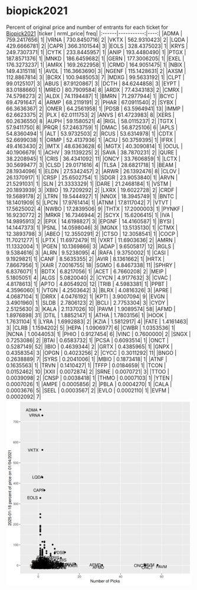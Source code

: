 # biopick2021
Percent of original price and number of entrants for each ticket for [Biopick2021](https://twitter.com/hashtag/Biopick2021)
|ticker |  nrml_price| freq|
|:------|-----------:|----:|
|ADMA   | 759.2417656|    1|
|VRNA   | 730.8450716|    2|
|VKTX   | 562.9310423|    2|
|LQDA   | 429.6666781|    2|
|CAPR   | 366.3101544|    3|
|EOLS   | 328.4375023|    1|
|KRYS   | 249.7307371|    1|
|CYTK   | 233.8445957|    1|
|ANIP   | 193.4480490|    1|
|PTGX   | 187.8571376|    1|
|MNKD   | 186.6459682|    1|
|GERN   | 177.3006205|    1|
|EXEL   | 176.3273237|    1|
|AMRX   | 169.2622958|    1|
|CRMD   | 164.9051475|    1|
|NBIX   | 149.4315118|    1|
|AVDL   | 116.3663690|    3|
|NGENF  | 115.1428631|    2|
|AXSM   | 112.8867814|    3|
|BCRX   | 100.9485053|    7|
|MDXG   |  99.5633192|    1|
|CLPT   |  99.0125107|    3|
|ABUS   |  87.9120867|    3|
|DCTH   |  84.6244858|    3|
|EYPT   |  83.0188660|    1|
|MREO   |  80.7909584|    8|
|ARDX   |  77.4343183|    2|
|CMRX   |  74.5798273|    2|
|ALDX   |  74.1194487|    1|
|BMRN   |  71.2977944|    1|
|BCYC   |  69.4791647|    4|
|ARMP   |  68.2119191|    2|
|PHAR   |  67.0911540|    2|
|SYBX   |  66.3636367|    2|
|OMER   |  64.2561958|    1|
|PDSB   |  63.5964941|   13|
|IMMP   |  62.6623375|    2|
|PLX    |  62.0111753|    2|
|ANVS   |  61.4723983|    8|
|XERS   |  60.2636550|    8|
|AUPH   |  59.1580521|    4|
|RIGL   |  58.0115237|    2|
|TGTX   |  57.9411750|    8|
|PRQR   |  57.2463759|    1|
|DMAC   |  56.8725106|    6|
|APLS   |  54.8360494|    1|
|ALT    |  53.9732503|    2|
|RCUS   |  53.6314978|    1|
|CDTX   |  52.6699038|    1|
|ORMP   |  52.4137936|    1|
|ACIU   |  50.3759395|    1|
|IFRX   |  49.4163430|    2|
|IMTX   |  48.6363628|    6|
|MGTX   |  40.3090814|    1|
|OCUL   |  40.1906679|    1|
|ACHV   |  39.1139225|    2|
|SAVA   |  38.7870231|    2|
|QURE   |  38.2208945|    1|
|CRIS   |  36.4341092|   11|
|ONCY   |  33.7606859|    1|
|LCTX   |  30.5699477|    3|
|CLSD   |  29.0171616|    4|
|TLSA   |  28.6821718|    1|
|BEAM   |  28.1934096|    1|
|ELDN   |  27.5342457|    2|
|ARWR   |  26.1392476|    8|
|CLOV   |  26.1370917|    1|
|CRSP   |  25.6502754|    1|
|SDGR   |  23.9053840|    1|
|ARVN   |  21.5291031|    1|
|SLN    |  21.3333329|    1|
|DARE   |  21.2468184|    1|
|VSTM   |  20.1893939|    3|
|XBIO   |  19.7209292|    2|
|LXRX   |  19.6022728|    2|
|CRDF   |  19.5689178|    2|
|LTRN   |  19.5444927|    1|
|NNOX   |  18.3945749|    1|
|BNTC   |  18.1401909|    5|
|LPCN   |  17.9761414|    1|
|ATNM   |  17.8117042|    7|
|VTVT   |  17.5625002|    4|
|NWBO   |  17.2839506|    9|
|THTX   |  17.2000003|    1|
|PYNKF  |  16.9230772|    2|
|MRKR   |  16.7346944|    2|
|SCYX   |  15.6206415|    1|
|IVA    |  14.9895913|    2|
|EPIX   |  14.6198827|    3|
|EPGNF  |  14.4160587|    1|
|BYSI   |  14.1447373|    1|
|PSNL   |  14.0598046|    3|
|MGNX   |  13.5135130|    1|
|CTMX   |  12.3893798|    3|
|ABEO   |  12.3550291|    2|
|CTSO   |  12.3058541|    1|
|COCP   |  11.7021277|    1|
|LPTX   |  11.6972479|   11|
|VXRT   |  11.6903636|    2|
|AMRN   |  11.1332004|    1|
|PGEN   |  10.1369866|    3|
|ADAP   |   9.6505817|   12|
|RGLS   |   9.5384616|    3|
|ALRN   |   9.5238095|    4|
|RAFA   |   9.3750002|    1|
|CASI   |   9.1929821|    1|
|CANF   |   8.5635355|    2|
|AVIR   |   8.1361662|    1|
|HRTX   |   7.8667956|    1|
|XAIR   |   7.0016755|   18|
|SGMO   |   6.8467338|   11|
|SPHRY  |   6.8376071|    1|
|BDTX   |   6.8217056|    1|
|ACET   |   6.7660208|    2|
|MEIP   |   5.1805051|    4|
|ALGS   |   5.0820040|    2|
|CYCN   |   4.9177632|    3|
|CVAC   |   4.8178613|    1|
|APTO   |   4.8054920|   12|
|TRIB   |   4.5983381|    1|
|PPBT   |   4.3596060|    1|
|VTGN   |   4.2503642|    3|
|BLRX   |   4.0816326|    3|
|APRE   |   4.0687104|    1|
|DRRX   |   4.0476192|    1|
|KPTI   |   3.9007094|    9|
|EVGN   |   3.4901960|    1|
|SLDB   |   2.7806123|    2|
|BCLI   |   2.7753304|    3|
|CYDY   |   2.5125630|    3|
|KALA   |   2.1137026|   10|
|PAVM   |   1.9089574|   58|
|AFMD   |   1.8976898|   31|
|DTIL   |   1.8852147|    1|
|ATHA   |   1.7803156|    1|
|HOOK   |   1.7631104|    1|
|LYRA   |   1.6992883|    2|
|KZIA   |   1.5812917|    4|
|FATE   |   1.4161463|    3|
|CLRB   |   1.1594202|    5|
|HEPA   |   1.0906977|    6|
|CWBR   |   1.0353536|    1|
|NCNA   |   1.0044053|    1|
|PHIO   |   0.9127454|    6|
|VINC   |   0.7600000|    2|
|SNGX   |   0.7253086|    2|
|BTAI   |   0.6583732|    1|
|PCSA   |   0.6093514|    1|
|ONCT   |   0.5287149|   52|
|IBIO   |   0.4639344|    2|
|GRTX   |   0.4385965|    1|
|GNPX   |   0.4358354|    3|
|OPGN   |   0.4023256|    2|
|CYCC   |   0.3011292|   11|
|BNGO   |   0.2638889|    7|
|SYRS   |   0.2041006|    1|
|MBIO   |   0.1873418|    1|
|ATNF   |   0.1635563|    1|
|TRVN   |   0.1410427|    1|
|TFFP   |   0.0184659|    1|
|TCON   |   0.0152462|   10|
|XXII   |   0.0072874|    2|
|SRNE   |   0.0070721|    3|
|TTOO   |   0.0039098|    2|
|CNSP   |   0.0038418|    1|
|THMO   |   0.0007103|    1|
|YTEN   |   0.0007026|    1|
|AMPE   |   0.0005856|    2|
|PBLA   |   0.0004270|    1|
|CALA   |   0.0003676|    5|
|SEEL   |   0.0003567|    2|
|EVLO   |   0.0002110|    1|
|EVFM   |   0.0002092|    7|
![retvspicks](biopicks.png?raw=true)
